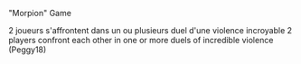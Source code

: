 "Morpion" Game 

2 joueurs s'affrontent dans un ou plusieurs duel d'une violence incroyable 
2 players confront each other in one or more duels of incredible violence (Peggy18)